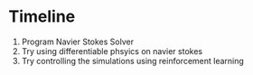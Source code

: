 # Timeline

1. Program Navier Stokes Solver
2. Try using differentiable phsyics on navier stokes
3. Try controlling the simulations using reinforcement learning

